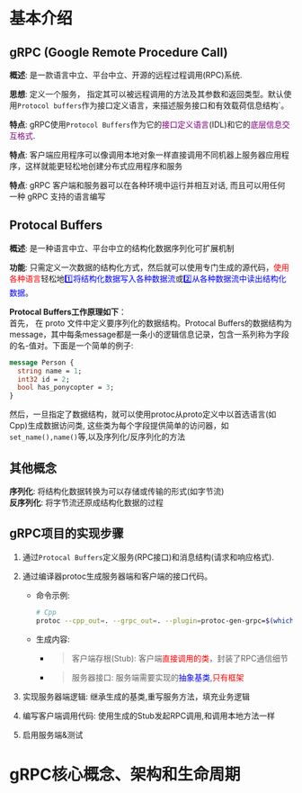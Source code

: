 # 基本介绍
## gRPC (Google Remote Procedure Call)
**概述**: 是一款语言中立、平台中立、开源的远程过程调用(RPC)系统.  

**思想**: 定义一个服务， 指定其可以被远程调用的方法及其参数和返回类型。默认使用`Protocol buffers`作为接口定义语言，来描述服务接口和有效载荷信息结构`。  

**特点**: gRPC使用`Protocol Buffers`作为它的<font color = purple>接口定义语言</font>(IDL)和它的<font color = purple>底层信息交互格式</font>.  

**特点**: 客户端应用程序可以像调用本地对象一样直接调用不同机器上服务器应用程序，这样就能更轻松地创建分布式应用程序和服务  

**特点**: gRPC 客户端和服务器可以在各种环境中运行并相互对话, 而且可以用任何一种 gRPC 支持的语言编写  

## Protocal Buffers
**概述**: 是一种语言中立、平台中立的结构化数据序列化可扩展机制

**功能**: 只需定义一次数据的结构化方式，然后就可以使用专门生成的源代码，<font color = red>使用各种语言</font>轻松地<font color = blue>:one:将结构化数据写入各种数据流</font>或<font color = blue>:two:从各种数据流中读出结构化数据</font>。

**Protocal Buffers工作原理如下**：  
首先， 在 proto 文件中定义要序列化的数据结构。Protocal Buffers的数据结构为message，其中每条message都是一条小的逻辑信息记录，包含一系列称为字段的名-值对。下面是一个简单的例子:  
```protobuf
message Person {
  string name = 1;
  int32 id = 2;
  bool has_ponycopter = 3;
}
```

然后，一旦指定了数据结构，就可以使用protoc从proto定义中以首选语言(如Cpp)生成数据访问类, 这些类为每个字段提供简单的访问器，如`set_name(),name()`等,以及序列化/反序列化的方法  

## 其他概念
**序列化**: 将结构化数据转换为可以存储或传输的形式(如字节流)  
**反序列化**: 将字节流还原成结构化数据的过程  


## gRPC项目的实现步骤
1. 通过`Protocal Buffers`定义服务(RPC接口)和消息结构(请求和响应格式).   

2. 通过编译器protoc生成服务器端和客户端的接口代码。  
   - 命令示例:
      ```bash
      # Cpp
      protoc --cpp_out=. --grpc_out=. --plugin=protoc-gen-grpc=$(which grpc_cpp_plugin) helloworld.proto
      ```
   - 生成内容:  
      - > 客户端存根(Stub): 客户端<font color = red>直接调用的类</font>，封装了RPC通信细节  
      - > 服务器接口: 服务端需要实现的<font color = blue>抽象基类</font>,<font color = red>只有框架</font>     

3. 实现服务器端逻辑: 继承生成的基类,重写服务方法，填充业务逻辑   

4. 编写客户端调用代码: 使用生成的Stub发起RPC调用,和调用本地方法一样  

5. 启用服务端&测试  

# gRPC核心概念、架构和生命周期

